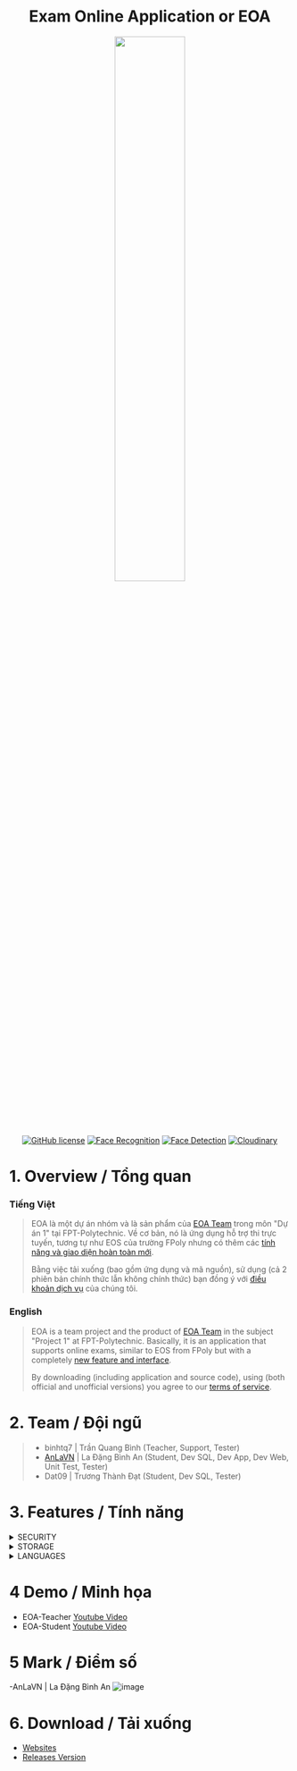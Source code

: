 <h1 align="center">Exam Online Application or EOA</h1>
<p align="center">
  <img src="https://user-images.githubusercontent.com/90229487/212711591-149ef8ba-8797-4619-92a0-3a6f49441d5e.png" width = "50%">
  <br><br>
  <a href="https://www.gnu.org/licenses/gpl-3.0.html"><img src="https://img.shields.io/badge/license-GPL%203.0%20license-green" alt="GitHub license"/></a>
  <a href="https://pypi.org/project/face-recognition/"><img src="https://img.shields.io/badge/Python-Face%20Recognition-blue" alt="Face Recognition"></a>
  <a href="https://opencv.org/releases/"><img src="https://img.shields.io/badge/OpenCV-Face%20Detection-brightgreen" alt="Face Detection"></a>
  <a href="https://cloudinary.com/"><img src="https://img.shields.io/badge/Cloud-Cloudinary-blue" alt="Cloudinary"></a>
</p>



# 1. Overview / Tổng quan
### Tiếng Việt
> EOA là một dự án nhóm và là sản phẩm của [EOA Team](#2-team--đội-ngũ) trong môn "Dự án 1" tại FPT-Polytechnic. Về cơ bản, nó là ứng dụng hỗ trợ thi trực tuyến, tương tự như EOS của trường FPoly nhưng có thêm các [tính năng và giao diện hoàn toàn mới](#3-features--tính-năng). 
>
> Bằng việc tải xuống (bao gồm ứng dụng và mã nguồn), sử dụng (cả 2 phiên bản chính thức lẫn không chính thức) bạn đồng ý với [điều khoản dịch vụ](https://anlavn.github.io/EOA/SERVICE) của chúng tôi.
> 
### English
> EOA is a team project and the product of [EOA Team](#2-team--team) in the subject "Project 1" at FPT-Polytechnic. Basically, it is an application that supports online exams, similar to EOS from FPoly but with a completely [new feature and interface](#3-features--tính-năng).
>
> By downloading (including application and source code), using (both official and unofficial versions) you agree to our [terms of service](https://anlavn.github.io/EOA/SERVICE).



# 2. Team / Đội ngũ
> - binhtq7 | Trần Quang Bình (Teacher, Support, Tester)
> - [AnLaVN](https://github.com/AnLaVN) | La Đặng Bình An (Student, Dev SQL, Dev App, Dev Web, Unit Test, Tester)
> - Dat09 | Trương Thành Đạt (Student, Dev SQL, Tester)



# 3. Features / Tính năng
<details>
  <summary>SECURITY</summary>
  <ol>
    <li>
      <details>
        <summary>SHA256</summary>
        <p>
          Sử dụng hàm băm mật mã do Cơ quan An ninh Quốc gia Hoa Kỳ (NSA) thiết kế và xuất bản lần đầu vào năm 2001.<br>
          Using cryptographic hash function designed by the United States National Security Agency (NSA) and first published in 2001.
        </p>
        <img src="https://user-images.githubusercontent.com/90229487/215800756-5dea645e-46d1-4e23-a455-57f6b25aaa2a.png"><br>
      </details>
    </li>
    <li>
      <details>
        <summary>Face Recognition</summary>
        <p>
          Sử dụng thư viện python để nhận dạng khuôn mặt nhằm tăng tính bảo mật và trung thực cho ứng dụng.<br>
          Using python library for facial recognition to increase the security and honesty of the application.
        </p>
        <img src="https://user-images.githubusercontent.com/90229487/215800953-723245c3-26c4-4473-bf42-d9761e471868.png"><br>
      </details>
    </li>
  </ol>
</details>
<details>
  <summary>STORAGE</summary>
  <ol>
    <li>
      <details>
        <summary>Cloudinary</summary>
        <p>
          Sử dụng API đa phương tiện mạnh mẽ nhất của Cloudinary.<br>
          Uing the most powerful multimedia API of Cloudinary.
        </p>
        <img src="https://cloudinary-marketing-res.cloudinary.com/images/w_600,h_115/dpr_2.0/c_scale,w_300,dpr_3.0/f_auto,q_auto/v1638460217/website_2021/cloudinary_logo_blue_0720/cloudinary_logo_blue_0720-png?_i=AA"><br>
      </details>
    </li>
    <li>
      <details>
        <summary>Online Database</summary>
        <p>
          Dành lời cảm ơn to lớn đến cho <a href="https://somee.com/">somee.com</a>, nhà cung cấp dịch vụ miễn phí tuyệt vời nhất tôi từng biết.<br>
          Big thanks to <a href="https://somee.com/">somee.com</a>, the best free service provider I've ever known.
        </p>
        <img src="https://somee.com/images/EfficientHostingSolutionsMain.jpg"><br>
      </details>
    </li>
  </ol>
</details>
<details>
  <summary>LANGUAGES</summary>
  <ol>
    <li>Java (Swing Form)</li>
    <li>Python (Face Recognition)</li>
  </ol>
</details>



# 4 Demo / Minh họa
- EOA-Teacher [Youtube Video](https://www.youtube.com/watch?v=koQNEXeIKQE)
- EOA-Student [Youtube Video](https://www.youtube.com/watch?v=zhO0LddZhZQ)



# 5 Mark / Điểm số
-AnLaVN | La Đặng Bình An
![image](https://user-images.githubusercontent.com/90229487/218399022-0063932d-fa03-411c-b126-6e45b5d77dc2.png)



# 6. Download / Tải xuống
- [Websites](https://eoa.somee.com/)
- [Releases Version](https://github.com/AnLaVN/EOA/releases)
